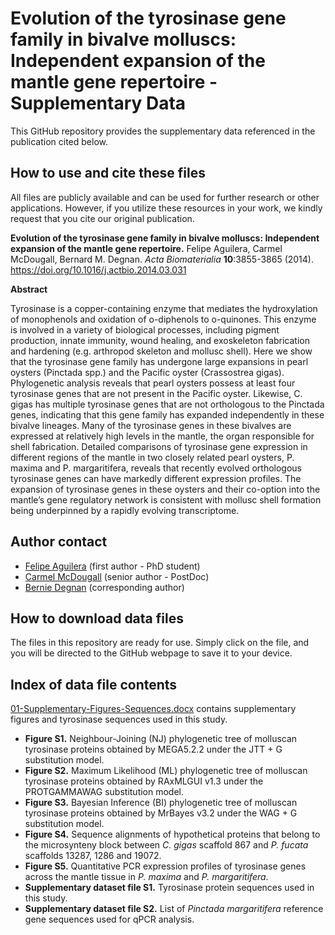 # Evolution of the tyrosinase gene family in bivalve molluscs: Independent expansion of the mantle gene repertoire - Supplementary Data

This GitHub repository provides the supplementary data referenced in the publication cited below.

## How to use and cite these files 

All files are publicly available and can be used for further research or other applications. However, if you utilize these resources in your work, we kindly request that you cite our original publication.

**Evolution of the tyrosinase gene family in bivalve molluscs: Independent expansion of the mantle gene repertoire.** Felipe Aguilera, Carmel McDougall, Bernard M. Degnan. *Acta Biomaterialia* **10**:3855-3865 (2014). https://doi.org/10.1016/j.actbio.2014.03.031

**Abstract**

Tyrosinase is a copper-containing enzyme that mediates the hydroxylation of monophenols and oxidation of o-diphenols to o-quinones. This enzyme is involved in a variety of biological processes, including pigment production, innate immunity, wound healing, and exoskeleton fabrication and hardening (e.g. arthropod skeleton and mollusc shell). Here we show that the tyrosinase gene family has undergone large expansions in pearl oysters (Pinctada spp.) and the Pacific oyster (Crassostrea gigas). Phylogenetic analysis reveals that pearl oysters possess at least four tyrosinase genes that are not present in the Pacific oyster. Likewise, C. gigas has multiple tyrosinase genes that are not orthologous to the Pinctada genes, indicating that this gene family has expanded independently in these bivalve lineages. Many of the tyrosinase genes in these bivalves are expressed at relatively high levels in the mantle, the organ responsible for shell fabrication. Detailed comparisons of tyrosinase gene expression in different regions of the mantle in two closely related pearl oysters, P. maxima and P. margaritifera, reveals that recently evolved orthologous tyrosinase genes can have markedly different expression profiles. The expansion of tyrosinase genes in these oysters and their co-option into the mantle’s gene regulatory network is consistent with mollusc shell formation being underpinned by a rapidly evolving transcriptome.

## Author contact

- [Felipe Aguilera](mailto:f.aguilera@uq.edu.au) (first author - PhD student)
- [Carmel McDougall](mailto:c.mcdougall@uq.edu.au) (senior author - PostDoc)
- [Bernie Degnan](b.degnan@uq.edu.au) (corresponding author)

## How to download data files

The files in this repository are ready for use. Simply click on the file, and you will be directed to the GitHub webpage to save it to your device.

## Index of data file contents

[01-Supplementary-Figures-Sequences.docx](https://github.com/faguil/Tyrosinase-Evolution-Molluscs/blob/main/01-Supplementary-Figures-Sequences.docx) contains supplementary figures and tyrosinase sequences used in this study.

- **Figure S1.** Neighbour-Joining (NJ) phylogenetic tree of molluscan tyrosinase proteins obtained by MEGA5.2.2 under the JTT + G substitution model. 
- **Figure S2.** Maximum Likelihood (ML) phylogenetic tree of molluscan tyrosinase proteins obtained by RAxMLGUI v1.3 under the PROTGAMMAWAG substitution model.
- **Figure S3.** Bayesian Inference (BI) phylogenetic tree of molluscan tyrosinase proteins obtained by MrBayes v3.2 under the WAG + G substitution model.
- **Figure S4.** Sequence alignments of hypothetical proteins that belong to the microsynteny block between *C. gigas* scaffold 867 and *P. fucata* scaffolds 13287, 1286 and 19072.
- **Figure S5.** Quantitative PCR expression profiles of tyrosinase genes across the mantle tissue in *P. maxima* and *P. margaritifera*.
- **Supplementary dataset file S1.** Tyrosinase protein sequences used in this study.
- **Supplementary dataset file S2.** List of *Pinctada margaritifera* reference gene sequences used for qPCR analysis.

